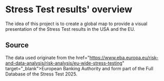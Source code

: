 # Stress Test results' overview
The idea of this project is to create a global map to provide a visual presentation of the Stress Test results in the USA and the EU.

## Source
The data used originate from the <a></a> href="https://www.eba.europa.eu/risk-and-data-analysis/risk-analysis/eu-wide-stress-testing" target="_blank">European Banking Authority</a> and form part of the Full Database of the Stress Test 2025. 
